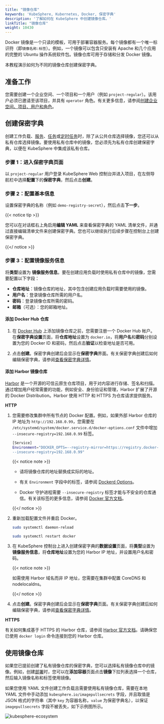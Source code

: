 ```yaml
---
title: "镜像仓库"
keywords: 'KubeSphere, Kubernetes, Docker, 保密字典'
description: '了解如何在 KubeSphere 中创建镜像仓库。'
linkTitle: "镜像仓库"
weight: 10430
---
```


Docker 镜像是一个只读的模板，可用于部署容器服务。每个镜像都有一个唯一标识符（即`镜像名称:标签`）。例如，一个镜像可以包含只安装有 Apache 和几个应用的完整的 Ubuntu 操作系统软件包。镜像仓库可用于存储和分发 Docker 镜像。

本教程演示如何为不同的镜像仓库创建保密字典。

## 准备工作

您需要创建一个企业空间、一个项目和一个用户（例如 `project-regular`）。该用户必须已邀请至该项目，并具有 `operator` 角色。有关更多信息，请参阅[创建企业空间、项目、用户和角色](../../../quick-start/create-workspace-and-project/)。

## 创建保密字典

创建工作负载、[服务](../../../project-user-guide/application-workloads/services/)、[任务](../../../project-user-guide/application-workloads/jobs/)或[定时任务](../../../project-user-guide/application-workloads/cronjobs/)时，除了从公共仓库选择镜像，您还可以从私有仓库选择镜像。要使用私有仓库中的镜像，您必须先为私有仓库创建保密字典，以便在 KubeSphere 中集成该私有仓库。

### 步骤 1：进入保密字典页面

以 `project-regular` 用户登录 KubeSphere Web 控制台并进入项目，在左侧导航栏中选择**配置**下的**保密字典**，然后点击**创建**。

### 步骤 2：配置基本信息

设置保密字典的名称（例如 `demo-registry-secret`），然后点击**下一步**。

{{< notice tip >}}

您可以在对话框右上角启用**编辑 YAML** 来查看保密字典的 YAML 清单文件，并通过直接编辑清单文件来创建保密字典。您也可以继续执行后续步骤在控制台上创建保密字典。

{{</ notice >}} 

### 步骤 3：配置镜像服务信息

将**类型**设置为 **镜像服务信息**。要在创建应用负载时使用私有仓库中的镜像，您需要配置以下字段：

- **仓库地址**：镜像仓库的地址，其中包含创建应用负载时需要使用的镜像。
- **用户名**：登录镜像仓库所需的用户名。
- **密码**：登录镜像仓库所需的密码。
- **邮箱**（可选）：您的邮箱地址。

#### 添加 Docker Hub 仓库

1. 在 [Docker Hub](https://hub.docker.com/) 上添加镜像仓库之前，您需要注册一个 Docker Hub 帐户。在**保密字典设置**页面，将**仓库地址**设置为 `docker.io`，将**用户名**和**密码**分别设置为您的 Docker ID 和密码，然后点击**验证**以检查地址是否可用。

2. 点击**创建**。保密字典创建后会显示在**保密字典**界面。有关保密字典创建后如何编辑保密字典，请参阅[查看保密字典详情](../../../project-user-guide/configuration/secrets/#查看保密字典详情)。

#### 添加 Harbor 镜像仓库

[Harbor](https://goharbor.io/) 是一个开源的可信云原生仓库项目，用于对内容进行存储、签名和扫描。通过增加用户经常需要的功能，例如安全、身份验证和管理，Harbor 扩展了开源的 Docker Distribution。Harbor 使用 HTTP 和 HTTPS 为仓库请求提供服务。

**HTTP**

1. 您需要修改集群中所有节点的 Docker 配置。例如，如果外部 Harbor 仓库的 IP 地址为 `http://192.168.0.99`，您需要在 `/etc/systemd/system/docker.service.d/docker-options.conf` 文件中增加 `--insecure-registry=192.168.0.99` 标签。

   ```bash
   [Service]
   Environment="DOCKER_OPTS=--registry-mirror=https://registry.docker-cn.com --insecure-registry=10.233.0.0/18 --data-root=/var/lib/docker --log-opt max-size=50m --log-opt max-file=5 \
   --insecure-registry=192.168.0.99"
   ```

   {{< notice note >}} 

   - 请将镜像仓库的地址替换成实际的地址。

   - 有关 `Environment` 字段中的标签，请参阅 [Dockerd Options](https://docs.docker.com/engine/reference/commandline/dockerd/)。

   - Docker 守护进程需要 `--insecure-registry` 标签才能与不安全的仓库通信。有关该标签的更多信息，请参阅 [Docker 官方文档](https://docs.docker.com/engine/reference/commandline/dockerd/#insecure-registries)。

   {{</ notice >}}

2. 重新加载配置文件并重启 Docker。

   ```bash
   sudo systemctl daemon-reload
   ```

   ```bash
   sudo systemctl restart docker
   ```

3. 在 KubeSphere 控制台上进入创建保密字典的**数据设置**页面，将**类型**设置为**镜像服务信息**，将**仓库地址**设置为您的 Harbor IP 地址，并设置用户名和密码。

   {{< notice note >}} 

   如需使用 Harbor 域名而非 IP 地址，您需要在集群中配置 CoreDNS 和 nodelocaldns。

   {{</ notice >}} 
   
4. 点击**创建**。保密字典创建后会显示在**保密字典**页面。有关保密字典创建后如何编辑保密字典，请参阅[查看保密字典详情](../../../project-user-guide/configuration/secrets/#查看保密字典详情)。

**HTTPS**

有关如何集成基于 HTTPS 的 Harbor 仓库，请参阅 [Harbor 官方文档](https://goharbor.io/docs/1.10/install-config/configure-https/)。请确保您已使用 `docker login` 命令连接到您的 Harbor 仓库。

## 使用镜像仓库

如果您已提前创建了私有镜像仓库的保密字典，您可以选择私有镜像仓库中的镜像。例如，创建[部署](../../../project-user-guide/application-workloads/deployments/)时，您可以在**添加容器**页面点击**镜像**下拉列表选择一个仓库，然后输入镜像名称和标签使用镜像。

如果您使用 YAML 文件创建工作负载且需要使用私有镜像仓库，需要在本地 YAML 文件中手动添加 `kubesphere.io/imagepullsecrets` 字段，并且取值是 JSON 格式的字符串（其中 `key` 为容器名称，`value` 为保密字典名），以保证 `imagepullsecrets` 字段不被丢失，如下示例图所示。

![kubesphere-ecosystem](/images/docs/v3.3/project-user-guide/configurations/image-pull-secrets.png)
